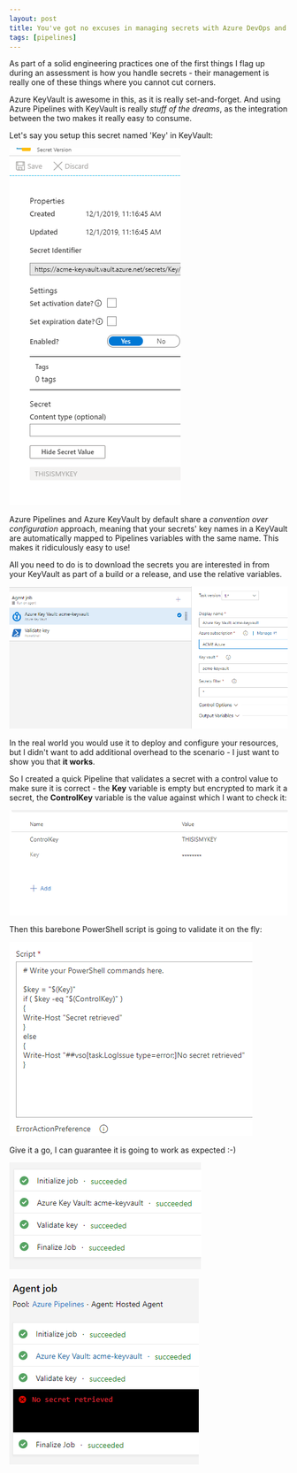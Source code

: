 ```yaml
---
layout: post
title: You've got no excuses in managing secrets with Azure DevOps and KeyVault!
tags: [pipelines]
---
```

As part of a solid engineering practices one of the first things I flag up during an assessment is how you handle secrets - their management is really one of these things where you cannot cut corners.

Azure KeyVault is awesome in this, as it is really set-and-forget. And using Azure Pipelines with KeyVault is really _stuff of the dreams_, as the integration between the two makes it really easy to consume.

Let's say you setup this secret named 'Key' in KeyVault:

![](/images/posts/2019-12-01_11-42-35.png)

Azure Pipelines and Azure KeyVault by default share a _convention over configuration_ approach, meaning that your secrets' key names in a KeyVault are automatically mapped to Pipelines variables with the same name. This makes it ridiculously easy to use!

All you need to do is to download the secrets you are interested in from your KeyVault as part of a build or a release, and use the relative variables. 

![](/images/posts/2019-12-01_11-51-46.png)

In the real world you would use it to deploy and configure your resources, but I didn't want to add additional overhead to the scenario - I just want to show you that **it works**. 

So I created a quick Pipeline that validates a secret with a control value to make sure it is correct - the **Key** variable is empty but encrypted to mark it a secret, the **ControlKey** variable is the value against which I want to check it:

![](/images/posts/2019-12-01_11-49-36.png)

Then this barebone PowerShell script is going to validate it on the fly:

![](/images/posts/2019-12-01_11-52-11.png)

Give it a go, I can guarantee it is going to work as expected :-) 

![](/images/posts/2019-12-01_11-55-30.png)

![](/images/posts/2019-12-01_11-56-45.png)